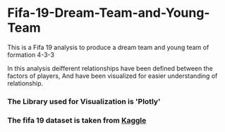 # Fifa-19-Dream-Team-and-Young-Team
This is a Fifa 19 analysis to produce a dream team and young team of formation 4-3-3

In this analysis deifferent relationships have been defined between the factors of players, And have been visualized for easier understanding of relationship.

### The Library used for Visualization is 'Plotly'
### The fifa 19 dataset is taken from [Kaggle](https://www.kaggle.com/karangadiya/fifa19)
